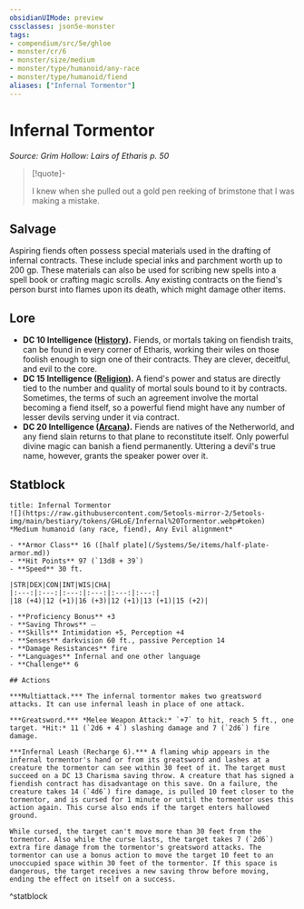 ```yaml
---
obsidianUIMode: preview
cssclasses: json5e-monster
tags:
- compendium/src/5e/ghloe
- monster/cr/6
- monster/size/medium
- monster/type/humanoid/any-race
- monster/type/humanoid/fiend
aliases: ["Infernal Tormentor"]
---
```

# Infernal Tormentor
*Source: Grim Hollow: Lairs of Etharis p. 50*  

> [!quote]-  
> 
> I knew when she pulled out a gold pen reeking of brimstone that I was making a mistake.

## Salvage

Aspiring fiends often possess special materials used in the drafting of infernal contracts. These include special inks and parchment worth up to 200 gp. These materials can also be used for scribing new spells into a spell book or crafting magic scrolls. Any existing contracts on the fiend's person burst into flames upon its death, which might damage other items.

## Lore

- **DC 10 Intelligence ([History](/Systems/5e/rules/skills.md#History)).** Fiends, or mortals taking on fiendish traits, can be found in every corner of Etharis, working their wiles on those foolish enough to sign one of their contracts. They are clever, deceitful, and evil to the core.  
- **DC 15 Intelligence ([Religion](/Systems/5e/rules/skills.md#Religion)).** A fiend's power and status are directly tied to the number and quality of mortal souls bound to it by contracts. Sometimes, the terms of such an agreement involve the mortal becoming a fiend itself, so a powerful fiend might have any number of lesser devils serving under it via contract.  
- **DC 20 Intelligence ([Arcana](/Systems/5e/rules/skills.md#Arcana)).** Fiends are natives of the Netherworld, and any fiend slain returns to that plane to reconstitute itself. Only powerful divine magic can banish a fiend permanently. Uttering a devil's true name, however, grants the speaker power over it.  

## Statblock

```ad-statblock
title: Infernal Tormentor
![](https://raw.githubusercontent.com/5etools-mirror-2/5etools-img/main/bestiary/tokens/GHLoE/Infernal%20Tormentor.webp#token)
*Medium humanoid (any race, fiend), Any Evil alignment*

- **Armor Class** 16 ([half plate](/Systems/5e/items/half-plate-armor.md))
- **Hit Points** 97 (`13d8 + 39`)
- **Speed** 30 ft.

|STR|DEX|CON|INT|WIS|CHA|
|:---:|:---:|:---:|:---:|:---:|:---:|
|18 (+4)|12 (+1)|16 (+3)|12 (+1)|13 (+1)|15 (+2)|

- **Proficiency Bonus** +3
- **Saving Throws** ⏤
- **Skills** Intimidation +5, Perception +4
- **Senses** darkvision 60 ft., passive Perception 14
- **Damage Resistances** fire
- **Languages** Infernal and one other language
- **Challenge** 6

## Actions

***Multiattack.*** The infernal tormentor makes two greatsword attacks. It can use infernal leash in place of one attack.

***Greatsword.*** *Melee Weapon Attack:* `+7` to hit, reach 5 ft., one target. *Hit:* 11 (`2d6 + 4`) slashing damage and 7 (`2d6`) fire damage.

***Infernal Leash (Recharge 6).*** A flaming whip appears in the infernal tormentor's hand or from its greatsword and lashes at a creature the tormentor can see within 30 feet of it. The target must succeed on a DC 13 Charisma saving throw. A creature that has signed a fiendish contract has disadvantage on this save. On a failure, the creature takes 14 (`4d6`) fire damage, is pulled 10 feet closer to the tormentor, and is cursed for 1 minute or until the tormentor uses this action again. This curse also ends if the target enters hallowed ground.

While cursed, the target can't move more than 30 feet from the tormentor. Also while the curse lasts, the target takes 7 (`2d6`) extra fire damage from the tormentor's greatsword attacks. The tormentor can use a bonus action to move the target 10 feet to an unoccupied space within 30 feet of the tormentor. If this space is dangerous, the target receives a new saving throw before moving, ending the effect on itself on a success.
```
^statblock